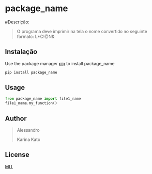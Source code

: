 # package_name

#Descrição: 
>O programa deve imprimir na tela o nome convertido no seguinte formato:
L*C!@N&

	

## Instalação

Use the package manager [pip](https://pip.pypa.io/en/stable/) to install package_name

```bash
pip install package_name
```

## Usage

```python
from package_name import file1_name
file1_name.my_function()
```

## Author
>Alessandro
> 
>Karina Kato

## License
[MIT](https://choosealicense.com/licenses/mit/)